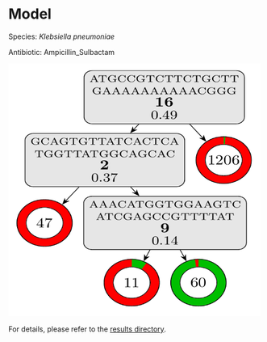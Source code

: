
# Model

Species: *Klebsiella pneumoniae*

Antibiotic: Ampicillin_Sulbactam

<img src="./model.png" width=500 height=500 />

For details, please refer to the [results directory](../../../../../results/cart_b/klebsiella%20pneumoniae/ampicillin_sulbactam/repeat_5/).

